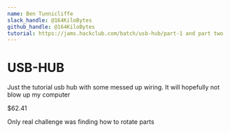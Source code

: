 ```yaml
---
name: Ben Tunnicliffe
slack_handle: @164KiloBytes
github_handle: @164KiloBytes
tutorial: https://jams.hackclub.com/batch/usb-hub/part-1 and part two
---
```


# USB-HUB

<!-- Describe your board in 2-3 sentences. What are you making? What will it do? -->
Just the tutorial usb hub with some messed up wiring. It will hopefully not blow up my computer
<!-- How much is it going to cost? -->
$62.41
<!-- Tell us a little bit about your design process. What were some challenges? What helped? ***Totally optional*** -->
Only real challenge was finding how to rotate parts
